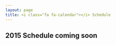 ```yaml
---
layout: page
title: <i class="fa fa-calendar"></i> Schedule
---
```



## 2015 Schedule coming soon


